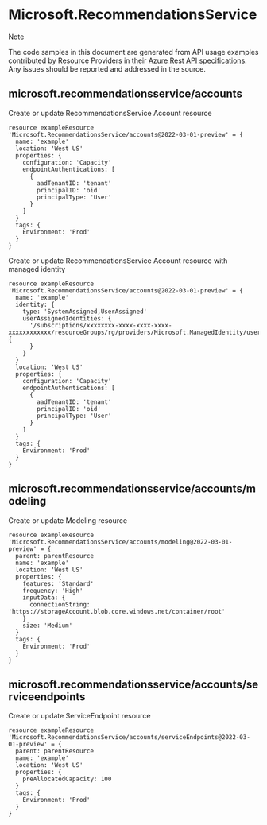 # Microsoft.RecommendationsService
  
> [!NOTE]
> The code samples in this document are generated from API usage examples contributed by Resource Providers in their [Azure Rest API specifications](https://github.com/Azure/azure-rest-api-specs). Any issues should be reported and addressed in the source.


## microsoft.recommendationsservice/accounts

Create or update RecommendationsService Account resource
```bicep
resource exampleResource 'Microsoft.RecommendationsService/accounts@2022-03-01-preview' = {
  name: 'example'
  location: 'West US'
  properties: {
    configuration: 'Capacity'
    endpointAuthentications: [
      {
        aadTenantID: 'tenant'
        principalID: 'oid'
        principalType: 'User'
      }
    ]
  }
  tags: {
    Environment: 'Prod'
  }
}
```

Create or update RecommendationsService Account resource with managed identity
```bicep
resource exampleResource 'Microsoft.RecommendationsService/accounts@2022-03-01-preview' = {
  name: 'example'
  identity: {
    type: 'SystemAssigned,UserAssigned'
    userAssignedIdentities: {
      '/subscriptions/xxxxxxxx-xxxx-xxxx-xxxx-xxxxxxxxxxxx/resourceGroups/rg/providers/Microsoft.ManagedIdentity/userAssignedIdentities/userAssignedIdentity': {
      }
    }
  }
  location: 'West US'
  properties: {
    configuration: 'Capacity'
    endpointAuthentications: [
      {
        aadTenantID: 'tenant'
        principalID: 'oid'
        principalType: 'User'
      }
    ]
  }
  tags: {
    Environment: 'Prod'
  }
}
```

## microsoft.recommendationsservice/accounts/modeling

Create or update Modeling resource
```bicep
resource exampleResource 'Microsoft.RecommendationsService/accounts/modeling@2022-03-01-preview' = {
  parent: parentResource 
  name: 'example'
  location: 'West US'
  properties: {
    features: 'Standard'
    frequency: 'High'
    inputData: {
      connectionString: 'https://storageAccount.blob.core.windows.net/container/root'
    }
    size: 'Medium'
  }
  tags: {
    Environment: 'Prod'
  }
}
```

## microsoft.recommendationsservice/accounts/serviceendpoints

Create or update ServiceEndpoint resource
```bicep
resource exampleResource 'Microsoft.RecommendationsService/accounts/serviceEndpoints@2022-03-01-preview' = {
  parent: parentResource 
  name: 'example'
  location: 'West US'
  properties: {
    preAllocatedCapacity: 100
  }
  tags: {
    Environment: 'Prod'
  }
}
```
